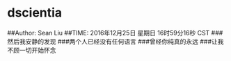 # dscientia
##Author: Sean Liu
##TIME: 2016年12月25日 星期日 16时59分16秒 CST
###然后我安静的发现
###两个人已经没有任何语言
###曾经你纯真的永远
###让我不顾一切开始怀念
